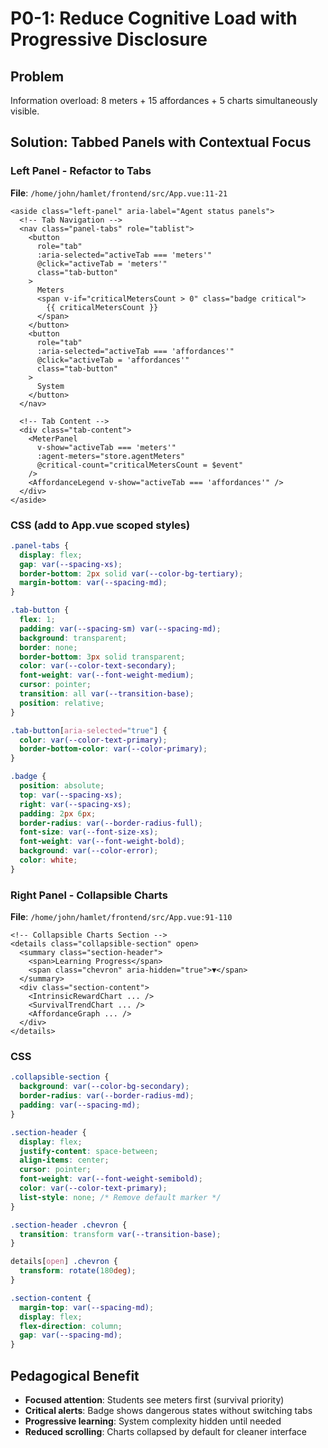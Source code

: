 # P0-1: Reduce Cognitive Load with Progressive Disclosure

## Problem
Information overload: 8 meters + 15 affordances + 5 charts simultaneously visible.

## Solution: Tabbed Panels with Contextual Focus

### Left Panel - Refactor to Tabs
**File**: `/home/john/hamlet/frontend/src/App.vue:11-21`

```vue
<aside class="left-panel" aria-label="Agent status panels">
  <!-- Tab Navigation -->
  <nav class="panel-tabs" role="tablist">
    <button
      role="tab"
      :aria-selected="activeTab === 'meters'"
      @click="activeTab = 'meters'"
      class="tab-button"
    >
      Meters
      <span v-if="criticalMetersCount > 0" class="badge critical">
        {{ criticalMetersCount }}
      </span>
    </button>
    <button
      role="tab"
      :aria-selected="activeTab === 'affordances'"
      @click="activeTab = 'affordances'"
      class="tab-button"
    >
      System
    </button>
  </nav>

  <!-- Tab Content -->
  <div class="tab-content">
    <MeterPanel
      v-show="activeTab === 'meters'"
      :agent-meters="store.agentMeters"
      @critical-count="criticalMetersCount = $event"
    />
    <AffordanceLegend v-show="activeTab === 'affordances'" />
  </div>
</aside>
```

### CSS (add to App.vue scoped styles)
```css
.panel-tabs {
  display: flex;
  gap: var(--spacing-xs);
  border-bottom: 2px solid var(--color-bg-tertiary);
  margin-bottom: var(--spacing-md);
}

.tab-button {
  flex: 1;
  padding: var(--spacing-sm) var(--spacing-md);
  background: transparent;
  border: none;
  border-bottom: 3px solid transparent;
  color: var(--color-text-secondary);
  font-weight: var(--font-weight-medium);
  cursor: pointer;
  transition: all var(--transition-base);
  position: relative;
}

.tab-button[aria-selected="true"] {
  color: var(--color-text-primary);
  border-bottom-color: var(--color-primary);
}

.badge {
  position: absolute;
  top: var(--spacing-xs);
  right: var(--spacing-xs);
  padding: 2px 6px;
  border-radius: var(--border-radius-full);
  font-size: var(--font-size-xs);
  font-weight: var(--font-weight-bold);
  background: var(--color-error);
  color: white;
}
```

### Right Panel - Collapsible Charts
**File**: `/home/john/hamlet/frontend/src/App.vue:91-110`

```vue
<!-- Collapsible Charts Section -->
<details class="collapsible-section" open>
  <summary class="section-header">
    <span>Learning Progress</span>
    <span class="chevron" aria-hidden="true">▼</span>
  </summary>
  <div class="section-content">
    <IntrinsicRewardChart ... />
    <SurvivalTrendChart ... />
    <AffordanceGraph ... />
  </div>
</details>
```

### CSS
```css
.collapsible-section {
  background: var(--color-bg-secondary);
  border-radius: var(--border-radius-md);
  padding: var(--spacing-md);
}

.section-header {
  display: flex;
  justify-content: space-between;
  align-items: center;
  cursor: pointer;
  font-weight: var(--font-weight-semibold);
  color: var(--color-text-primary);
  list-style: none; /* Remove default marker */
}

.section-header .chevron {
  transition: transform var(--transition-base);
}

details[open] .chevron {
  transform: rotate(180deg);
}

.section-content {
  margin-top: var(--spacing-md);
  display: flex;
  flex-direction: column;
  gap: var(--spacing-md);
}
```

## Pedagogical Benefit
- **Focused attention**: Students see meters first (survival priority)
- **Critical alerts**: Badge shows dangerous states without switching tabs
- **Progressive learning**: System complexity hidden until needed
- **Reduced scrolling**: Charts collapsed by default for cleaner interface
